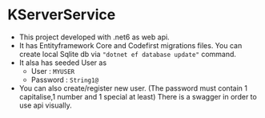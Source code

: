 # KServerService

 - This project developed with .net6 as web api. 
 -  It has Entityframework Core and Codefirst migrations files. You can create local Sqlite db via `"dotnet ef database update"` command.
 - It alsa has seeded User as    
	 - User : `MYUSER`  
	 - Password : `String1@` 
 -  You can also create/register new user. (The password must contain 1 capitalise,1 number and 1 special at least) There is a swagger in order to use api visually. 
 
	

